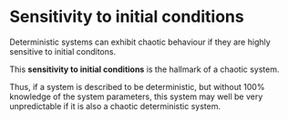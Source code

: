 # Sensitivity to initial conditions
Deterministic systems can exhibit chaotic behaviour if they are highly sensitive to initial conditons.

This **sensitivity to initial conditions** is the hallmark of a chaotic system.

Thus, if a system is described to be deterministic, but without 100% knowledge of the system parameters, this system may well be very unpredictable if it is also a chaotic deterministic system.
